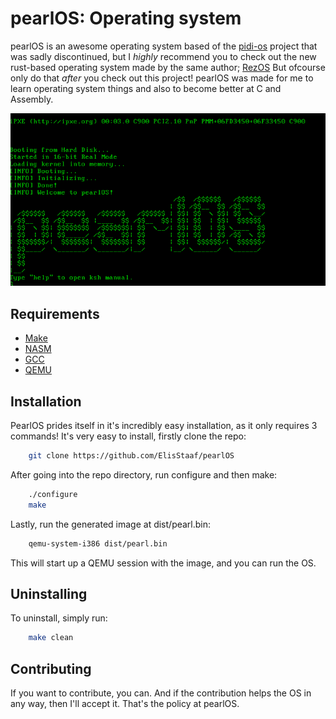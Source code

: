 pearlOS: Operating system
=========================
pearlOS is an awesome operating system based of the [pidi-os](https://github.com/GandelXIV/pidi-os)
project that was sadly discontinued, but I *highly* recommend you to check out the new rust-based
operating system made by the same author; [RezOS](https://github.com/GandelXIV/RezOS)
But ofcourse only do that *after* you check out this project! pearlOS was made
for me to learn operating system things and also to become better at C and Assembly.

[![pearlOS](https://raw.githubusercontent.com/ElisStaaf/pearlOS/main/prod/boot.png)](https://github.com/ElisStaaf/pearlOS)

Requirements
------------
* [Make](https://www.gnu.org/software/make)
* [NASM](https://nasm.us)
* [GCC](https://gcc.gnu.org)
* [QEMU](https://www.qemu.org)

Installation
------------
PearlOS prides itself in it's incredibly easy installation, as it only requires 3 commands!
It's very easy to install, firstly clone the repo:
```sh
    git clone https://github.com/ElisStaaf/pearlOS
```
After going into the repo directory, run configure and then make:
```sh
    ./configure
    make
```
Lastly, run the generated image at dist/pearl.bin:
```sh
    qemu-system-i386 dist/pearl.bin
```
This will start up a QEMU session with the image, and you
can run the OS.

Uninstalling
------------
To uninstall, simply run:
```sh
    make clean
```

Contributing
------------
If you want to contribute, you can. And if the contribution helps the OS in any way,
then I'll accept it. That's the policy at pearlOS.
